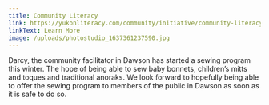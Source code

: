 ```yaml
---
title: Community Literacy
link: https://yukonliteracy.com/community/initiative/community-literacy-program
linkText: Learn More
image: /uploads/photostudio_1637361237590.jpg
---
```

Darcy, the community facilitator in Dawson has started a sewing program this winter. The hope of being able to sew baby bonnets, children’s mitts and toques and traditional anoraks. We look forward to hopefully being able to offer the sewing program to members of the public in Dawson as soon as it is safe to do so.
